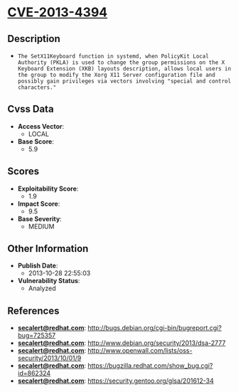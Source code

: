 
# [CVE-2013-4394](https://cve.mitre.org/cgi-bin/cvename.cgi?name=CVE-2013-4394)

## Description

- `The SetX11Keyboard function in systemd, when PolicyKit Local Authority (PKLA) is used to change the group permissions on the X Keyboard Extension (XKB) layouts description, allows local users in the group to modify the Xorg X11 Server configuration file and possibly gain privileges via vectors involving "special and control characters."`

## Cvss Data

- **Access Vector**:
  - LOCAL
- **Base Score**:
  - 5.9

## Scores

- **Exploitability Score**:
  - 1.9
- **Impact Score**:
  - 9.5
- **Base Severity**:
  - MEDIUM

## Other Information

- **Publish Date**:
  - 2013-10-28 22:55:03
- **Vulnerability Status**:
  - Analyzed

## References

- **secalert@redhat.com**: http://bugs.debian.org/cgi-bin/bugreport.cgi?bug=725357
- **secalert@redhat.com**: http://www.debian.org/security/2013/dsa-2777
- **secalert@redhat.com**: http://www.openwall.com/lists/oss-security/2013/10/01/9
- **secalert@redhat.com**: https://bugzilla.redhat.com/show_bug.cgi?id=862324
- **secalert@redhat.com**: https://security.gentoo.org/glsa/201612-34
